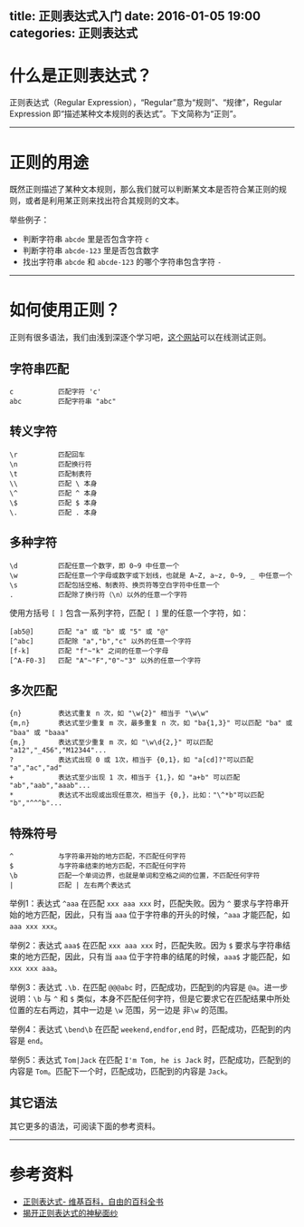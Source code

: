 title: 正则表达式入门
date: 2016-01-05 19:00
categories:  正则表达式
---

# 什么是正则表达式？

正则表达式（Regular Expression），“Regular”意为“规则”、“规律”，Regular Expression 即“描述某种文本规则的表达式”。下文简称为“正则”。

<!-- more -->

---

# 正则的用途

既然正则描述了某种文本规则，那么我们就可以判断某文本是否符合某正则的规则，或者是利用某正则来找出符合其规则的文本。

举些例子：

* 判断字符串 `abcde` 里是否包含字符 `c`
* 判断字符串 `abcde-123` 里是否包含数字
* 找出字符串 `abcde` 和 `abcde-123` 的哪个字符串包含字符 `-`

---

# 如何使用正则？

正则有很多语法，我们由浅到深逐个学习吧，[这个网站](http://tool.oschina.net/regex)可以在线测试正则。

## 字符串匹配

    c           匹配字符 'c'
    abc         匹配字符串 "abc"

## 转义字符

    \r          匹配回车
    \n          匹配换行符
    \t          匹配制表符
    \\          匹配 \ 本身
    \^          匹配 ^ 本身
    \$          匹配 $ 本身
    \.          匹配 . 本身

## 多种字符

    \d          匹配任意一个数字，即 0~9 中任意一个
    \w          匹配任意一个字母或数字或下划线，也就是 A~Z, a~z, 0~9, _ 中任意一个
    \s          匹配包括空格、制表符、换页符等空白字符中任意一个
    .           匹配除了换行符（\n）以外的任意一个字符

使用方括号 `[ ]` 包含一系列字符，匹配 `[ ]` 里的任意一个字符，如：

    [ab5@]      匹配 "a" 或 "b" 或 "5" 或 "@"
    [^abc]      匹配除 "a","b","c" 以外的任意一个字符
    [f-k]       匹配 "f"~"k" 之间的任意一个字母
    [^A-F0-3]   匹配 "A"~"F","0"~"3" 以外的任意一个字符

## 多次匹配

    {n}         表达式重复 n 次，如 "\w{2}" 相当于 "\w\w"
    {m,n}       表达式至少重复 m 次，最多重复 n 次，如 "ba{1,3}" 可以匹配 "ba" 或 "baa" 或 "baaa"
    {m,}        表达式至少重复 m 次，如 "\w\d{2,}" 可以匹配 "a12","_456","M12344"...
    ?           表达式出现 0 或 1次，相当于 {0,1}，如 "a[cd]?"可以匹配 "a","ac","ad"
    +           表达式至少出现 1 次，相当于 {1,}，如 "a+b" 可以匹配 "ab","aab","aaab"...
    *           表达式不出现或出现任意次，相当于 {0,}，比如："\^*b"可以匹配 "b","^^^b"...

## 特殊符号

    ^           与字符串开始的地方匹配，不匹配任何字符
    $           与字符串结束的地方匹配，不匹配任何字符
    \b          匹配一个单词边界，也就是单词和空格之间的位置，不匹配任何字符
    |           匹配 | 左右两个表达式

举例1：表达式 `^aaa` 在匹配 `xxx aaa xxx` 时，匹配失败。因为 `^` 要求与字符串开始的地方匹配，因此，只有当 `aaa` 位于字符串的开头的时候，`^aaa` 才能匹配，如 `aaa xxx xxx`。

举例2：表达式 `aaa$` 在匹配 `xxx aaa xxx` 时，匹配失败。因为 `$` 要求与字符串结束的地方匹配，因此，只有当 `aaa` 位于字符串的结尾的时候，`aaa$` 才能匹配，如 `xxx xxx aaa`。

举例3：表达式 `.\b.` 在匹配 `@@@abc` 时，匹配成功，匹配到的内容是 `@a`。进一步说明：`\b` 与 `^` 和 `$` 类似，本身不匹配任何字符，但是它要求它在匹配结果中所处位置的左右两边，其中一边是 `\w` 范围，另一边是 非`\w` 的范围。

举例4：表达式 `\bend\b` 在匹配 `weekend,endfor,end` 时，匹配成功，匹配到的内容是 `end`。

举例5：表达式 `Tom|Jack` 在匹配 `I'm Tom, he is Jack` 时，匹配成功，匹配到的内容是 `Tom`。匹配下一个时，匹配成功，匹配到的内容是 `Jack`。

## 其它语法

其它更多的语法，可阅读下面的参考资料。

---

# 参考资料

* [正则表达式- 维基百科，自由的百科全书](https://zh.wikipedia.org/wiki/%E6%AD%A3%E5%88%99%E8%A1%A8%E8%BE%BE%E5%BC%8F)
* [揭开正则表达式的神秘面纱](http://www.regexlab.com/zh/regref.htm)
